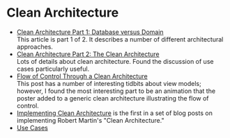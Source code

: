 # Clean Architecture

- [Clean Architecture Part 1: Database versus Domain](https://crosp.net/blog/software-architecture/clean-architecture-part-1-databse-vs-domain/)<br />
    This article is part 1 of 2. It describes a number of different architectural approaches.
- [Clean Architecture Part 2: The Clean Architecture](https://crosp.net/blog/software-architecture/clean-architecture-part-2-the-clean-architecture/)<br />
    Lots of details about clean architecture. Found the discussion of use cases particularly useful.
- [Flow of Control Through a Clean Architecture](https://softwareengineering.stackexchange.com/questions/380251/clean-architecture-what-is-the-view-model)<br/>
    This post has a number of interesting tidbits about view models; however, I found the most interesting part to be an animation that the poster added to a generic clean architecture illustrating the flow of control.
- [Implementing Clean Architecture](http://www.plainionist.net/Implementing-Clean-Architecture/) is the first in a set of blog posts on implementing Robert Martin's "Clean Architecture."
- [Use Cases](./use-cases)

